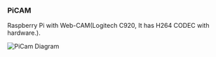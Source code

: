 ### PiCAM

Raspberry Pi with Web-CAM(Logitech C920, It has H264 CODEC with hardware.).

![PiCam Diagram](./images/PiCam.png)
